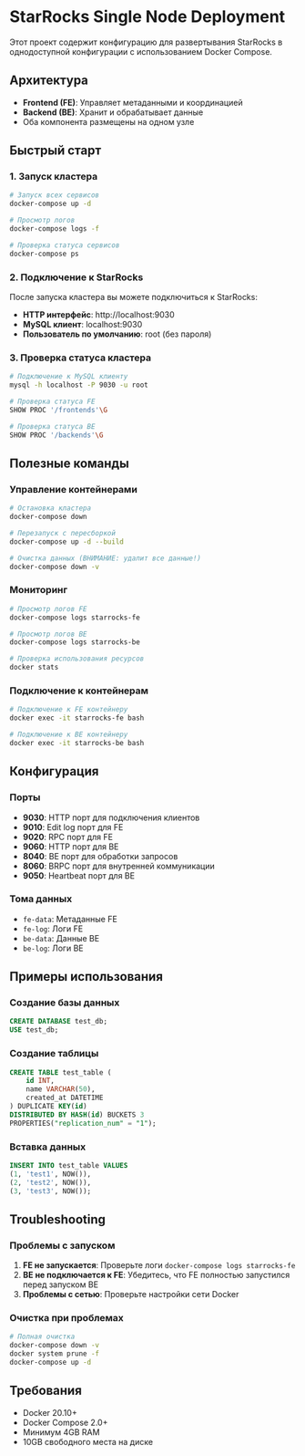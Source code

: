 # StarRocks Single Node Deployment

Этот проект содержит конфигурацию для развертывания StarRocks в однодоступной конфигурации с использованием Docker Compose.

## Архитектура

- **Frontend (FE)**: Управляет метаданными и координацией
- **Backend (BE)**: Хранит и обрабатывает данные
- Оба компонента размещены на одном узле

## Быстрый старт

### 1. Запуск кластера

```bash
# Запуск всех сервисов
docker-compose up -d

# Просмотр логов
docker-compose logs -f

# Проверка статуса сервисов
docker-compose ps
```

### 2. Подключение к StarRocks

После запуска кластера вы можете подключиться к StarRocks:

- **HTTP интерфейс**: http://localhost:9030
- **MySQL клиент**: localhost:9030
- **Пользователь по умолчанию**: root (без пароля)

### 3. Проверка статуса кластера

```bash
# Подключение к MySQL клиенту
mysql -h localhost -P 9030 -u root

# Проверка статуса FE
SHOW PROC '/frontends'\G

# Проверка статуса BE
SHOW PROC '/backends'\G
```

## Полезные команды

### Управление контейнерами

```bash
# Остановка кластера
docker-compose down

# Перезапуск с пересборкой
docker-compose up -d --build

# Очистка данных (ВНИМАНИЕ: удалит все данные!)
docker-compose down -v
```

### Мониторинг

```bash
# Просмотр логов FE
docker-compose logs starrocks-fe

# Просмотр логов BE
docker-compose logs starrocks-be

# Проверка использования ресурсов
docker stats
```

### Подключение к контейнерам

```bash
# Подключение к FE контейнеру
docker exec -it starrocks-fe bash

# Подключение к BE контейнеру
docker exec -it starrocks-be bash
```

## Конфигурация

### Порты

- **9030**: HTTP порт для подключения клиентов
- **9010**: Edit log порт для FE
- **9020**: RPC порт для FE
- **9060**: HTTP порт для BE
- **8040**: BE порт для обработки запросов
- **8060**: BRPC порт для внутренней коммуникации
- **9050**: Heartbeat порт для BE

### Тома данных

- `fe-data`: Метаданные FE
- `fe-log`: Логи FE
- `be-data`: Данные BE
- `be-log`: Логи BE

## Примеры использования

### Создание базы данных

```sql
CREATE DATABASE test_db;
USE test_db;
```

### Создание таблицы

```sql
CREATE TABLE test_table (
    id INT,
    name VARCHAR(50),
    created_at DATETIME
) DUPLICATE KEY(id)
DISTRIBUTED BY HASH(id) BUCKETS 3
PROPERTIES("replication_num" = "1");
```

### Вставка данных

```sql
INSERT INTO test_table VALUES 
(1, 'test1', NOW()),
(2, 'test2', NOW()),
(3, 'test3', NOW());
```

## Troubleshooting

### Проблемы с запуском

1. **FE не запускается**: Проверьте логи `docker-compose logs starrocks-fe`
2. **BE не подключается к FE**: Убедитесь, что FE полностью запустился перед запуском BE
3. **Проблемы с сетью**: Проверьте настройки сети Docker

### Очистка при проблемах

```bash
# Полная очистка
docker-compose down -v
docker system prune -f
docker-compose up -d
```

## Требования

- Docker 20.10+
- Docker Compose 2.0+
- Минимум 4GB RAM
- 10GB свободного места на диске 